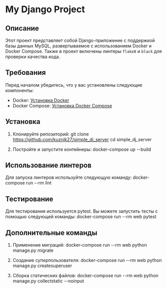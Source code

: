 # My Django Project

## Описание

Этот проект представляет собой Django-приложение с поддержкой базы данных MySQL, развертываемое с использованием Docker и Docker Compose. Также в проект включены линтеры `flake8` и `black` для проверки качества кода.

## Требования

Перед началом убедитесь, что у вас установлены следующие компоненты:

- Docker: [Установка Docker](https://docs.docker.com/get-docker/)
- Docker Compose: [Установка Docker Compose](https://docs.docker.com/compose/install/)

## Установка

1. Клонируйте репозиторий:
git clone https://github.com/kuznik27/simple_dj_server
cd simple_dj_server

2. Постройте и запустите контейнеры:
docker-compose up --build

## Использование линтеров

Для запуска линтеров используйте следующую команду:
docker-compose run --rm lint


## Тестирование

Для тестирования используется pytest. Вы можете запустить тесты с помощью следующей команды:
docker-compose run --rm web pytest

## Дополнительные команды

1.	Применение миграций:
docker-compose run --rm web python manage.py migrate

2.	Создание суперпользователя:	
docker-compose run --rm web python manage.py createsuperuser

3.	Сборка статических файлов:
docker-compose run --rm web python manage.py collectstatic --noinput
